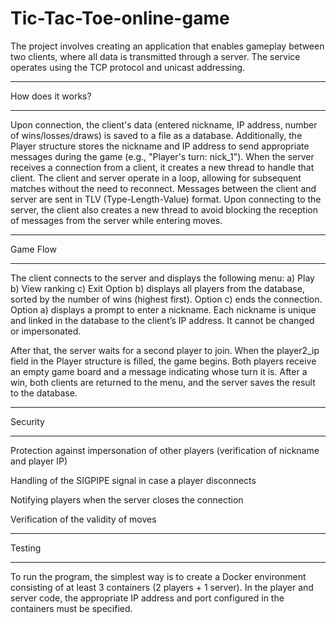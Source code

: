 # Tic-Tac-Toe-online-game
The project involves creating an application that enables gameplay between two clients, where all data is transmitted through a server. The service operates using the TCP protocol and unicast addressing.
__________________________________
How does it works?
__________________________________
Upon connection, the client's data (entered nickname, IP address, number of wins/losses/draws) is saved to a file as a database. Additionally, the Player structure stores the nickname and IP address to send appropriate messages during the game (e.g., "Player's turn: nick_1"). When the server receives a connection from a client, it creates a new thread to handle that client.
The client and server operate in a loop, allowing for subsequent matches without the need to reconnect. Messages between the client and server are sent in TLV (Type-Length-Value) format. Upon connecting to the server, the client also creates a new thread to avoid blocking the reception of messages from the server while entering moves.
__________________________________
Game Flow
__________________________________
The client connects to the server and displays the following menu:
a) Play
b) View ranking
c) Exit
Option b) displays all players from the database, sorted by the number of wins (highest first).
Option c) ends the connection.
Option a) displays a prompt to enter a nickname. Each nickname is unique and linked in the database to the client’s IP address. It cannot be changed or impersonated.

After that, the server waits for a second player to join. When the player2_ip field in the Player structure is filled, the game begins. Both players receive an empty game board and a message indicating whose turn it is.
After a win, both clients are returned to the menu, and the server saves the result to the database.
__________________________________
Security
__________________________________
Protection against impersonation of other players (verification of nickname and player IP)

Handling of the SIGPIPE signal in case a player disconnects

Notifying players when the server closes the connection

Verification of the validity of moves

__________________________________
Testing
__________________________________
To run the program, the simplest way is to create a Docker environment consisting of at least 3 containers (2 players + 1 server).
In the player and server code, the appropriate IP address and port configured in the containers must be specified.
